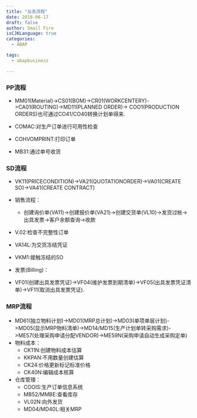 ```yaml
---
title: "业务流程"
date: 2018-06-17
draft: false
author: Small Fire
isCJKLanguage: true
categories: 
  - ABAP

tags: 
  - abapbusiness

---
```


### PP流程 ###

- MM01(Material)->CS01(BOM)->CR01(WORKCENTERY)->CA01(ROUTING)->MD11(PLANNED ORDER)->
COO1(PRODUCTION ORDERS)也可通过CO41/CO40转换计划单得来.

- COMAC:对生产订单进行可用性检查

- COHVOMPRINT:打印订单

- MB31:通过单号收货

### SD流程 ###

- VK11(PRICECONDITION)->VA21(QUOTATIONORDER)->VA01(CREATE SO)->VA41(CREATE CONTRACT)

- 销售流程：
  - 创建询价单(VA11)->创建报价单(VA21)->创建交货单(VL10)->发货过帐->出具发票->客户余额查询->收款

- V.02:检查不完整性订单
- VA14L:为交货冻结凭证
- VKM1:接触冻结的SO

- 发票(Billing)：
 - VF01(创建出具发票凭证)->VF04(维护发票到期清单)->VF05(出具发票凭证清单)->VF11(取消出具发票凭证).

### MRP流程 ###

- MD61(独立物料计划)->MD01(MRP总计划)->MD03(单项单层计划)->MD05(显示MRP物料清单)->MD14/MD15(生产计划单转采购需求)->ME57(处理采购申请分配VENDOR)->ME59N(采购申请自动生成采购定单)
- 物料成本：
  - CK11N:创建物料成本估算
  - KKPAN:不用数量创建估算
  - CK24:价格更新标记标准价格
  - CK40N:编辑成本核算
- 仓库管理：
  - COOIS:生产订单信息系统
  - MB52/MMBE:查看库存
  - VL02N:向外发货
  - MD04/MD40L:相关MRP

